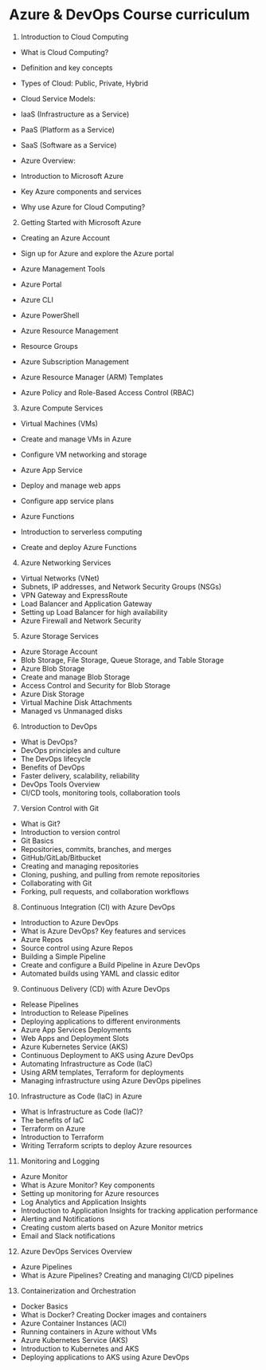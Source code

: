 # Azure & DevOps  Course curriculum


1. Introduction to Cloud Computing
   
-	What is Cloud Computing?
-	Definition and key concepts
-	Types of Cloud: Public, Private, Hybrid
  
-	Cloud Service Models:
-	IaaS (Infrastructure as a Service)
-	PaaS (Platform as a Service)
-	SaaS (Software as a Service)
  
-	Azure Overview:
-	Introduction to Microsoft Azure
-	Key Azure components and services
-	Why use Azure for Cloud Computing?

2. Getting Started with Microsoft Azure
   
-	Creating an Azure Account
-	Sign up for Azure and explore the Azure portal
  
-	Azure Management Tools
-	Azure Portal
-	Azure CLI
-	Azure PowerShell
  
-	Azure Resource Management
-	Resource Groups
-	Azure Subscription Management
-	Azure Resource Manager (ARM) Templates
-	Azure Policy and Role-Based Access Control (RBAC)

3. Azure Compute Services
   
-	Virtual Machines (VMs)
-	Create and manage VMs in Azure
-	Configure VM networking and storage
  
-	Azure App Service
-	Deploy and manage web apps
-	Configure app service plans
  
-	Azure Functions
-	Introduction to serverless computing
-	Create and deploy Azure Functions

4. Azure Networking Services
   
-	Virtual Networks (VNet)
-	Subnets, IP addresses, and Network Security Groups (NSGs)
-	VPN Gateway and ExpressRoute
-	Load Balancer and Application Gateway
-	Setting up Load Balancer for high availability
-	Azure Firewall and Network Security

5. Azure Storage Services
   
-	Azure Storage Account
-	Blob Storage, File Storage, Queue Storage, and Table Storage
-	Azure Blob Storage
-	Create and manage Blob Storage
-	Access Control and Security for Blob Storage
-	Azure Disk Storage
-	Virtual Machine Disk Attachments
-	Managed vs Unmanaged disks

6. Introduction to DevOps
   
-	What is DevOps?
-	DevOps principles and culture
-	The DevOps lifecycle
-	Benefits of DevOps
-	Faster delivery, scalability, reliability
-	DevOps Tools Overview
-	CI/CD tools, monitoring tools, collaboration tools

7. Version Control with Git
   
-	What is Git?
-	Introduction to version control
-	Git Basics
-	Repositories, commits, branches, and merges
-	GitHub/GitLab/Bitbucket
-	Creating and managing repositories
-	Cloning, pushing, and pulling from remote repositories
-	Collaborating with Git
-	Forking, pull requests, and collaboration workflows

8. Continuous Integration (CI) with Azure DevOps
   
-	Introduction to Azure DevOps
-	What is Azure DevOps? Key features and services
-	Azure Repos
-	Source control using Azure Repos 
-	Building a Simple Pipeline
-	Create and configure a Build Pipeline in Azure DevOps
-	Automated builds using YAML and classic editor
  
9. Continuous Delivery (CD) with Azure DevOps
    
-	Release Pipelines
-	Introduction to Release Pipelines
-	Deploying applications to different environments
-	Azure App Services Deployments
-	Web Apps and Deployment Slots
-	Azure Kubernetes Service (AKS)
-	Continuous Deployment to AKS using Azure DevOps
-	Automating Infrastructure as Code (IaC)
-	Using ARM templates, Terraform for deployments
-	Managing infrastructure using Azure DevOps pipelines

10. Infrastructure as Code (IaC) in Azure
    
-	What is Infrastructure as Code (IaC)?
-	The benefits of IaC
-	Terraform on Azure
-	Introduction to Terraform
-	Writing Terraform scripts to deploy Azure resources

11. Monitoring and Logging
    
-	Azure Monitor
-	What is Azure Monitor? Key components
-	Setting up monitoring for Azure resources
-	Log Analytics and Application Insights
-	Introduction to Application Insights for tracking application performance
-	Alerting and Notifications
-	Creating custom alerts based on Azure Monitor metrics
-	Email and Slack notifications

12. Azure DevOps Services Overview
    
-	Azure Pipelines
-	What is Azure Pipelines? Creating and managing CI/CD pipelines
  
13. Containerization and Orchestration
    
-	Docker Basics
-	What is Docker? Creating Docker images and containers
-	Azure Container Instances (ACI)
-	Running containers in Azure without VMs
-	Azure Kubernetes Service (AKS)
-	Introduction to Kubernetes and AKS
-	Deploying applications to AKS using Azure DevOps


